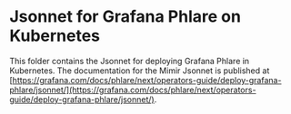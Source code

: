 # Jsonnet for Grafana Phlare on Kubernetes

This folder contains the Jsonnet for deploying Grafana Phlare in Kubernetes.
The documentation for the Mimir Jsonnet is published at [https://grafana.com/docs/phlare/next/operators-guide/deploy-grafana-phlare/jsonnet/](https://grafana.com/docs/phlare/next/operators-guide/deploy-grafana-phlare/jsonnet/).
